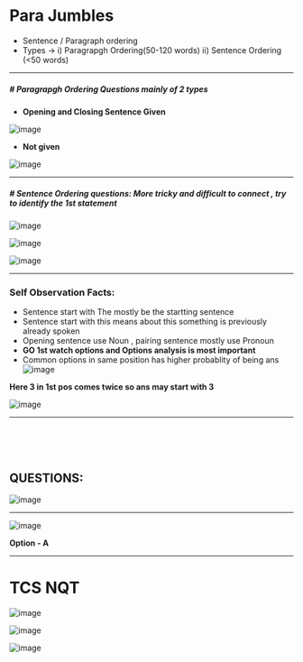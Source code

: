 # Para Jumbles 
- Sentence / Paragraph ordering
- Types -> i) Paragrapgh Ordering(50-120 words)   ii) Sentence Ordering (<50 words)
---
##### # Paragrapgh Ordering Questions mainly of 2 types
- **Opening and Closing Sentence Given**

![image](https://user-images.githubusercontent.com/77873383/182743921-c8d7d3b0-2ef8-470e-9342-ccc97ecbf719.png)



- **Not given**

![image](https://user-images.githubusercontent.com/77873383/182744267-02ed5276-67c0-49bd-9481-df2d6d38296e.png)






--- 
##### # Sentence Ordering questions: More tricky and difficult to connect , try to identify the 1st statement 

![image](https://user-images.githubusercontent.com/77873383/182744494-e2d52129-be3e-4191-9950-89de518819c4.png)


![image](https://user-images.githubusercontent.com/77873383/182744595-a6816caf-d530-4108-9f6a-f55850652491.png)


![image](https://user-images.githubusercontent.com/77873383/182744687-002dbf9b-9a35-4b3a-8044-55e70a894f33.png)



---
### Self Observation Facts:
- Sentence start with The mostly be the startting sentence
- Sentence start with this means about this something is previously already spoken
- Opening sentence use Noun , pairing sentence mostly use Pronoun
- **GO 1st watch options and Options analysis is most important**
- Common options in same position has higher probablity of being ans
![image](https://user-images.githubusercontent.com/77873383/182751401-d07de602-d6a8-444d-8fdf-9a435aa7838c.png)

**Here 3 in 1st pos comes twice so ans may start with 3**

![image](https://user-images.githubusercontent.com/77873383/182748002-fb80a11e-f956-44e8-8d1d-bc6660895c7c.png)

---
<br><br><br>
## QUESTIONS:

![image](https://user-images.githubusercontent.com/77873383/182750024-bec473af-3f86-44eb-95a6-7665172a6299.png)

---

![image](https://user-images.githubusercontent.com/77873383/182750558-c4817f36-ec2c-4a46-acbc-b601a0442d49.png)

**Option - A**

---

# TCS NQT


![image](https://user-images.githubusercontent.com/77873383/185431488-073e3d04-0134-482d-89db-d8dcf61b188b.png)


![image](https://user-images.githubusercontent.com/77873383/185431715-6d84d7f3-2f68-4e3e-b5fd-e699ab438e26.png)


![image](https://user-images.githubusercontent.com/77873383/185432858-b119f31d-b7a2-48a3-b327-56589440fae4.png)


